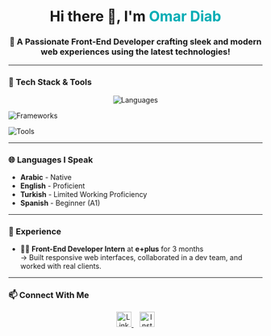 <h1 align="center">Hi there 👋, I'm <span style="color:#00ADB5;">Omar Diab</span></h1>
<h3 align="center">🚀 A Passionate Front-End Developer crafting sleek and modern web experiences using the latest technologies!</h3>

---

### 🧰 Tech Stack & Tools
<p align="center">
  <!-- Languages -->
  <img src="https://skillicons.dev/icons?i=html,css,js,ts,cpp,python" alt="Languages" /><br>
  
  <!-- Frameworks -->
  <img src="https://skillicons.dev/icons?i=react,nextjs,redux,jest,pug,sass,bootstrap,tailwind" alt="Frameworks" /><br>
  
  <!-- Dev Tools -->
  <img src="https://skillicons.dev/icons?i=git,github,vercel,postman,gulp,prisma,postgresql,linux" alt="Tools" />
</p>

---

### 🌐 Languages I Speak
- **Arabic** - Native  
- **English** - Proficient  
- **Turkish** - Limited Working Proficiency  
- **Spanish** - Beginner (A1)

---

### 💼 Experience
- 🧑‍💻 **Front-End Developer Intern** at **e+plus** for 3 months  
  → Built responsive web interfaces, collaborated in a dev team, and worked with real clients.

---

### 📫 Connect With Me
<p align="center">
  <a href="https://www.linkedin.com/in/omar-diab-756b0b306/" target="_blank">
    <img src="https://skillicons.dev/icons?i=linkedin" height="30" alt="LinkedIn" />
  </a>
  &nbsp;&nbsp;
  <a href="https://www.instagram.com/omardiab.10" target="_blank">
    <img src="https://skillicons.dev/icons?i=instagram" height="30" alt="Instagram" />
  </a>
</p>

